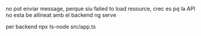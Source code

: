 no pot enviar message, perque siu failed to load resource, crec es pq la API no esta be allineat amb el backend 
ng serve

per backend
npx ts-node src/app.ts  
